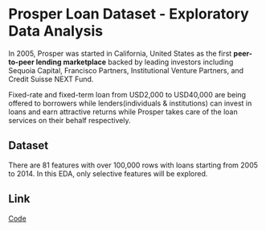 # Prosper Loan Dataset - Exploratory Data Analysis

In 2005, Prosper was started in California, United States as the first <b>peer-to-peer lending marketplace</b> backed by leading investors including Sequoia Capital, Francisco Partners, Institutional Venture Partners, and Credit Suisse NEXT Fund.

Fixed-rate and fixed-term loan from USD2,000 to USD40,000 are being offered to borrowers while lenders(individuals & institutions) can invest in loans and earn attractive returns while Prosper takes care of the loan services on their behalf respectively.

## Dataset
There are 81 features with over 100,000 rows with loans starting from 2005 to 2014. In this EDA, only selective features will be explored.

## Link
[Code](https://nbviewer.jupyter.org/github/mxtng/prosper-loan-eda/blob/master/src/prosper-loan-eda.ipynb)


